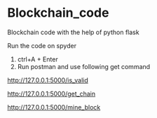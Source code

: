 # Blockchain_code
Blockchain code with the help of python flask

Run the code on spyder
1) ctrl+A + Enter
2) Run postman and use following get command

http://127.0.0.1:5000/is_valid

http://127.0.0.1:5000/get_chain

http://127.0.0.1:5000/mine_block
